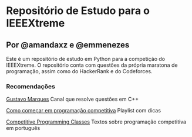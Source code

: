# Repositório de Estudo para o IEEEXtreme

## Por @amandaxz e @emmenezes

Este é um repositório de estudo em Python para a competição do IEEEXtreme. 
O repositório conta com questões da própria maratona de programação, assim como do HackerRank e do Codeforces.

### Recomendações

[Gustavo Marques](https://www.youtube.com/channel/UC_Xxz6i9ym2GacneBsRg6HA/featured)
Canal que resolve questões em C++

[Como começar em programação competitiva](https://www.youtube.com/playlist?list=PLIaWMQgYqaz_SzQCO0HU1hci9mr9xmArW)
Playlist com dicas

[Competitive Programming Classes](https://github.com/lusmoura/CompetitiveProgramming-Classes)
Textos sobre programação competitiva em português
